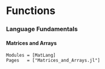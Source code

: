 # Functions

### Language Fundamentals

#### Matrices and Arrays
```@autodocs
Modules = [MatLang]
Pages   = ["Matrices_and_Arrays.jl"]
```

